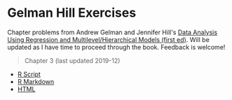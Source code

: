 # Gelman Hill Exercises

Chapter problems from Andrew Gelman and Jennifer Hill's [Data Analysis Using Regression and Multilevel/Hierarchical Models (first ed)](https://smile.amazon.com/Analysis-Regression-Multilevel-Hierarchical-Models/dp/052168689X/ref=smi_www_rco2_go_smi_g3905707922?_encoding=UTF8&%2AVersion%2A=1&%2Aentries%2A=0&ie=UTF8). Will be updated as I have time to proceed through the book. Feedback is welcome!

> Chapter 3 (last updated 2019-12)

  - [R Script](./Chapter_3.R)
  - [R Markdown](./GelmanHill_exercises_ch3.Rmd)
  - [HTML](./GelmanHill_exercises_ch3.html)
